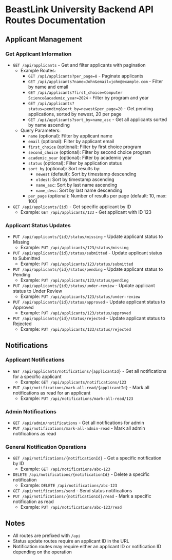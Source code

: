 # BeastLink University Backend API Routes Documentation

## Applicant Management

### Get Applicant Information

-   `GET /api/applicants` - Get and filter applicants with pagination
    -   Example Routes:
        -   `GET /api/applicants?per_page=8` - Paginate applicants
        -   `GET /api/applicants?name=John&email=john@example.com` - Filter by name and email
        -   `GET /api/applicants?first_choice=Computer Science&academic_year=2024` - Filter by program and year
        -   `GET /api/applicants?status=pending&sort_by=newest&per_page=20` - Get pending applications, sorted by newest, 20 per page
        -   `GET /api/applicants?sort_by=name_asc` - Get all applicants sorted by name ascending
    -   Query Parameters:
        -   `name` (optional): Filter by applicant name
        -   `email` (optional): Filter by applicant email
        -   `first_choice` (optional): Filter by first choice program
        -   `second_choice` (optional): Filter by second choice program
        -   `academic_year` (optional): Filter by academic year
        -   `status` (optional): Filter by application status
        -   `sort_by` (optional): Sort results by:
            -   `newest` (default): Sort by timestamp descending
            -   `oldest`: Sort by timestamp ascending
            -   `name_asc`: Sort by last name ascending
            -   `name_desc`: Sort by last name descending
        -   `per_page` (optional): Number of results per page (default: 10, max: 100)
-   `GET /api/applicants/{id}` - Get specific applicant by ID
    -   Example: `GET /api/applicants/123` - Get applicant with ID 123

### Applicant Status Updates

-   `PUT /api/applicants/{id}/status/missing` - Update applicant status to Missing
    -   Example: `PUT /api/applicants/123/status/missing`
-   `PUT /api/applicants/{id}/status/submitted` - Update applicant status to Submitted
    -   Example: `PUT /api/applicants/123/status/submitted`
-   `PUT /api/applicants/{id}/status/pending` - Update applicant status to Pending
    -   Example: `PUT /api/applicants/123/status/pending`
-   `PUT /api/applicants/{id}/status/under-review` - Update applicant status to Under Review
    -   Example: `PUT /api/applicants/123/status/under-review`
-   `PUT /api/applicants/{id}/status/approved` - Update applicant status to Approved
    -   Example: `PUT /api/applicants/123/status/approved`
-   `PUT /api/applicants/{id}/status/rejected` - Update applicant status to Rejected
    -   Example: `PUT /api/applicants/123/status/rejected`

## Notifications

### Applicant Notifications

-   `GET /api/applicants/notifications/{applicantId}` - Get all notifications for a specific applicant
    -   Example: `GET /api/applicants/notifications/123`
-   `PUT /api/notifications/mark-all-read/{applicantId}` - Mark all notifications as read for an applicant
    -   Example: `PUT /api/notifications/mark-all-read/123`

### Admin Notifications

-   `GET /api/admin/notifications` - Get all notifications for admin
-   `PUT /api/notifications/mark-all-admin-read` - Mark all admin notifications as read

### General Notification Operations

-   `GET /api/notifications/{notificationId}` - Get a specific notification by ID
    -   Example: `GET /api/notifications/abc-123`
-   `DELETE /api/notifications/{notificationId}` - Delete a specific notification
    -   Example: `DELETE /api/notifications/abc-123`
-   `GET /api/notifications/send` - Send status notifications
-   `PUT /api/notifications/{notificationId}/read` - Mark a specific notification as read
    -   Example: `PUT /api/notifications/abc-123/read`

## Notes

-   All routes are prefixed with `/api`
-   Status update routes require an applicant ID in the URL
-   Notification routes may require either an applicant ID or notification ID depending on the operation

